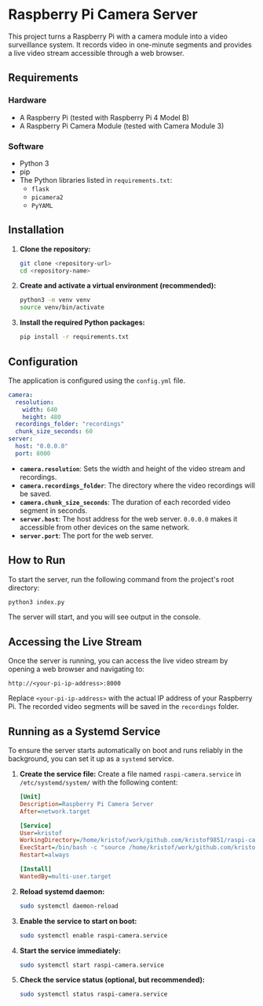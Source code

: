 # Raspberry Pi Camera Server

This project turns a Raspberry Pi with a camera module into a video surveillance system. It records video in one-minute segments and provides a live video stream accessible through a web browser.

## Requirements

### Hardware
*   A Raspberry Pi (tested with Raspberry Pi 4 Model B)
*   A Raspberry Pi Camera Module (tested with Camera Module 3)

### Software
*   Python 3
*   pip
*   The Python libraries listed in `requirements.txt`:
    *   `flask`
    *   `picamera2`
    *   `PyYAML`

## Installation

1.  **Clone the repository:**
    ```bash
    git clone <repository-url>
    cd <repository-name>
    ```

2.  **Create and activate a virtual environment (recommended):**
    ```bash
    python3 -m venv venv
    source venv/bin/activate
    ```

3.  **Install the required Python packages:**
    ```bash
    pip install -r requirements.txt
    ```

## Configuration

The application is configured using the `config.yml` file.

```yaml
camera:
  resolution:
    width: 640
    height: 480
  recordings_folder: "recordings"
  chunk_size_seconds: 60
server:
  host: "0.0.0.0"
  port: 8000
```

*   **`camera.resolution`**: Sets the width and height of the video stream and recordings.
*   **`camera.recordings_folder`**: The directory where the video recordings will be saved.
*   **`camera.chunk_size_seconds`**: The duration of each recorded video segment in seconds.
*   **`server.host`**: The host address for the web server. `0.0.0.0` makes it accessible from other devices on the same network.
*   **`server.port`**: The port for the web server.

## How to Run

To start the server, run the following command from the project's root directory:

```bash
python3 index.py
```

The server will start, and you will see output in the console.

## Accessing the Live Stream

Once the server is running, you can access the live video stream by opening a web browser and navigating to:

`http://<your-pi-ip-address>:8000`

Replace `<your-pi-ip-address>` with the actual IP address of your Raspberry Pi. The recorded video segments will be saved in the `recordings` folder.

## Running as a Systemd Service

To ensure the server starts automatically on boot and runs reliably in the background, you can set it up as a `systemd` service.

1.  **Create the service file:**
    Create a file named `raspi-camera.service` in `/etc/systemd/system/` with the following content:

    ```ini
    [Unit]
    Description=Raspberry Pi Camera Server
    After=network.target

    [Service]
    User=kristof
    WorkingDirectory=/home/kristof/work/github.com/kristof9851/raspi-camera/
    ExecStart=/bin/bash -c "source /home/kristof/work/github.com/kristof9851/raspi-camera/venv/bin/activate && /home/kristof/work/github.com/kristof9851/raspi-camera/start.sh"
    Restart=always

    [Install]
    WantedBy=multi-user.target
    ```


2.  **Reload systemd daemon:**
    ```bash
    sudo systemctl daemon-reload
    ```

3.  **Enable the service to start on boot:**
    ```bash
    sudo systemctl enable raspi-camera.service
    ```

4.  **Start the service immediately:**
    ```bash
    sudo systemctl start raspi-camera.service
    ```

5.  **Check the service status (optional, but recommended):**
    ```bash
    sudo systemctl status raspi-camera.service
    ```
